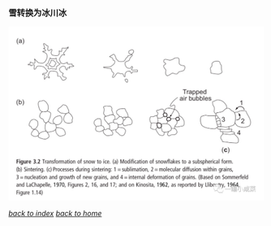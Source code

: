 ### 雪转换为冰川冰

![](/images/notebook/640.png)

[*back to index*](https://fiiish-yu.github.io/notebook/snow_to_glacier)
[*back to home*](https://fiiish-yu.github.io/)
